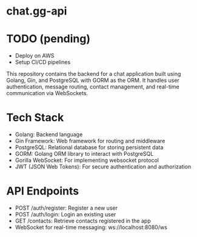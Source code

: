 # chat.gg-api

# TODO (pending)
- Deploy on AWS
- Setup CI/CD pipelines

This repository contains the backend for a chat application built using Golang, Gin, and PostgreSQL with GORM as the ORM. It handles user authentication, message routing, contact management, and real-time communication via WebSockets.

# Tech Stack
- Golang: Backend language
- Gin Framework: Web framework for routing and middleware
- PostgreSQL: Relational database for storing persistent data
- GORM: Golang ORM library to interact with PostgreSQL
- Gorilla WebSocket: For implementing websocket protocol
- JWT (JSON Web Tokens): For secure authentication and authorization

# API Endpoints

- POST /auth/register: Register a new user
- POST /auth/login: Login an existing user
- GET /contacts: Retrieve contacts registered in the app
- WebSocket for real-time messaging: ws://localhost:8080/ws
